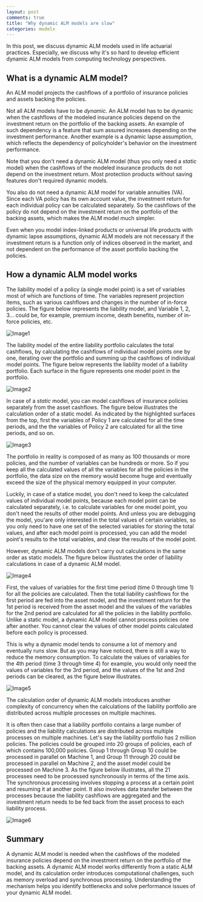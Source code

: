 ```yaml
---
layout: post
comments: true
title: "Why dynamic ALM models are slow"
categories: modelx
---
```


In this post, we discuss dynamic ALM models used in life actuarial practices.
Especially, we discuss
why it's so hard to develop efficient dynamic ALM models from computing technology perspectives.


## What is a dynamic ALM model?

An ALM model projects the cashflows of a portfolio of insurance policies and assets backing the policies.

Not all ALM models have to be *dynamic*. 
An ALM model has to be dynamic
when the cashflows of the modeled insurance policies depend on the investment return
on the portfolio of the backing assets.
An example of such dependency is a feature that sum assured increases depending
on the investment performance. Another example is a dynamic lapse assumption, which
reflects the dependency of policyholder's behavior on the investment performance.

Note that you don't need a dynamic ALM model (thus you only need a *static* model)
when the cashflows of the modeled insurance products do not depend
on the investment return. 
Most protection products without saving features don't required dynamic models.

You also do not need a dynamic ALM model for variable annuities (VA).
Since each VA policy has its own account value,
the investment return for each individual policy can be calculated separately.
So the cashflows of the policy do not depend on the investment return on the portfolio of the backing assets, which makes the ALM model much simpler.

Even when you model index-linked products or universal life products with dynamic
lapse assumptions,
dynamic ALM models are not necessary if the investment return is a function only of indices observed in the market, and not dependent on the performance of the asset portfolio backing the policies.

## How a dynamic ALM model works


The liability model of a policy (a single model point) is a set of variables most of which are functions of time. The variables represent projection items, such as various cashflows and changes in the number of in-force policies. 
The figure below represents the liability model, and Variable 1, 2, 3... could be, for example, premium income, death benefits, number of in-force policies, etc.

![Image1](/img/2022-04-09/single-model-point.png)

The liability model of the entire liability portfolio calculates the total cashflows,
by calculating the cashflows of individual model points one by one,
iterating over the portfolio and summing up the cashflows of individual model points.
The figure below represents the liability model of a liability portfolio.
Each surface in the figure represents one model point in the portfolio. 

![Image2](/img/2022-04-09/all-model-points.png)


In case of a *static* model,
you can model cashflows of insurance policies separately from the asset cashflows.
The figure below illustrates the calculation order of a static model.
As indicated by the highlighted surfaces from the top,
first the variables of Policy 1 are calculated for all the time periods,
and the the variables of Policy 2 are calculated for all the time periods,
and so on. 

![Image3](/img/2022-04-09/static-projection-direction.png)


The portfolio in reality is composed of as many as 100 thousands or more policies,
and the number of variables can be hundreds or more.
So if you keep all the calculated values of all the variables for all the policies in the portfolio,
the data size on the memory would become huge and eventually exceed the size of the physical memory equipped in your computer.  

Luckily, in case of a statice model, you don't need to keep the calculated values
of individual model points,
because each model point can be calculated separately, i.e. 
to calculate variables for one model point, you don't need the results of other model points. And unless you are debugging the model, you'are only interested in the
total values of certain variables, so you only need to have one set of the selected variables for storing the total values, and after each model point is processed,
you can add the model point's results to the total variables, and clear
the results of the model point.

However, dynamic ALM models don't carry out calculations in the same order as static models. The figure below illustrates the order of liability calculations in case of a dynamic ALM model.

![Image4](/img/2022-04-09/dynamic-projection-direction.png)

First, the values of variables for the first time period (time 0 through time 1) for
all the policies are calculated. Then the total liability cashflows for the first period
are fed into the asset model, and the investment return for the 1st period is received from the asset model and the values of the variables
for the 2nd period are calculated for all the policies in the liability portfolio. Unlike a static model, a dynamic ALM model cannot process policies one after another. You cannot clear the values of other model points calculated
before each policy is processed.

This is why a dynamic model tends to consume a lot of memory and eventually runs slow.
But as you may have noticed, there is still a way to reduce the memory consumption.
To calculate the values of variables for the 4th period (time 3 through time 4) for example, you would only need the values of variables for the 3rd period,
and the values of the 1st and 2nd periods can be cleared, as the figure below illustrates.

![Image5](/img/2022-04-09/dynamic-projection-direction-2.png)


The calculation order of dynamic ALM models introduces another complexity of concurrency
when the calculations of the liability portfolio are distributed across 
multiple processes on multiple machines.

It is often then case that a liability portfolio contains a large number of policies and
the liability calculations are distributed across multiple processes on multiple machines.
Let's say the liability portfolio has 2 million policies.
The policies could be grouped into 20 groups of policies, each of which contains
100,000 policies. Group 1 through Group 10 could be processed in parallel on Machine 1, and Group 11 through 20 could be processed in parallel on Machine 2,
and the asset model could be processed on Machine 3.
As the figure below illustrates, all the 21 processes 
need to be processed synchronously in terms of the time axis.
The synchronous processing involves stopping a process at a certain point
and resuming it at another point. It also involves data transfer between the processes
because the liability cashflows are aggregated and the investment return
needs to be fed back from the asset process to each liability process.
 
![Image6](/img/2022-04-09/multiple-machines.png)

## Summary

A dynamic ALM model is needed
when the cashflows of the modeled insurance policies depend on the investment return
on the portfolio of the backing assets.
A dynamic ALM model works differently from a static ALM model, and its calculation order introduces computational challenges, such as memory overload and synchronous processing.
Understanding the mechanism helps you identify bottlenecks and solve performance issues
of your dynamic ALM model.






